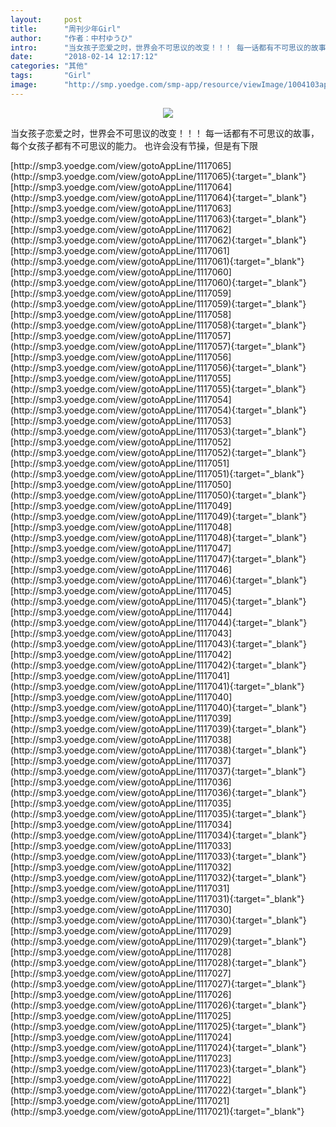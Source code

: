 ```yaml
---
layout:     post
title:      "周刊少年Girl"
author:     "作者：中村ゆうひ"
intro:      "当女孩子恋爱之时，世界会不可思议的改变！！！ 每一话都有不可思议的故事，每个女孩子都有不可思议的能力。 也许会没有节操，但是有下限"
date:       "2018-02-14 12:17:12"
categories: "其他"
tags:       "Girl"
image:      "http://smp.yoedge.com/smp-app/resource/viewImage/1004103appline.png"
---
```

<div style="text-align: center">
<p><img src="http://smp.yoedge.com/smp-app/resource/viewImage/1004103appline.png"/></p>
</div>
<p class="post-meta">
<span>当女孩子恋爱之时，世界会不可思议的改变！！！ 每一话都有不可思议的故事，每个女孩子都有不可思议的能力。 也许会没有节操，但是有下限</span>
</p>
[http://smp3.yoedge.com/view/gotoAppLine/1117065](http://smp3.yoedge.com/view/gotoAppLine/1117065){:target="_blank"}
[http://smp3.yoedge.com/view/gotoAppLine/1117064](http://smp3.yoedge.com/view/gotoAppLine/1117064){:target="_blank"}
[http://smp3.yoedge.com/view/gotoAppLine/1117063](http://smp3.yoedge.com/view/gotoAppLine/1117063){:target="_blank"}
[http://smp3.yoedge.com/view/gotoAppLine/1117062](http://smp3.yoedge.com/view/gotoAppLine/1117062){:target="_blank"}
[http://smp3.yoedge.com/view/gotoAppLine/1117061](http://smp3.yoedge.com/view/gotoAppLine/1117061){:target="_blank"}
[http://smp3.yoedge.com/view/gotoAppLine/1117060](http://smp3.yoedge.com/view/gotoAppLine/1117060){:target="_blank"}
[http://smp3.yoedge.com/view/gotoAppLine/1117059](http://smp3.yoedge.com/view/gotoAppLine/1117059){:target="_blank"}
[http://smp3.yoedge.com/view/gotoAppLine/1117058](http://smp3.yoedge.com/view/gotoAppLine/1117058){:target="_blank"}
[http://smp3.yoedge.com/view/gotoAppLine/1117057](http://smp3.yoedge.com/view/gotoAppLine/1117057){:target="_blank"}
[http://smp3.yoedge.com/view/gotoAppLine/1117056](http://smp3.yoedge.com/view/gotoAppLine/1117056){:target="_blank"}
[http://smp3.yoedge.com/view/gotoAppLine/1117055](http://smp3.yoedge.com/view/gotoAppLine/1117055){:target="_blank"}
[http://smp3.yoedge.com/view/gotoAppLine/1117054](http://smp3.yoedge.com/view/gotoAppLine/1117054){:target="_blank"}
[http://smp3.yoedge.com/view/gotoAppLine/1117053](http://smp3.yoedge.com/view/gotoAppLine/1117053){:target="_blank"}
[http://smp3.yoedge.com/view/gotoAppLine/1117052](http://smp3.yoedge.com/view/gotoAppLine/1117052){:target="_blank"}
[http://smp3.yoedge.com/view/gotoAppLine/1117051](http://smp3.yoedge.com/view/gotoAppLine/1117051){:target="_blank"}
[http://smp3.yoedge.com/view/gotoAppLine/1117050](http://smp3.yoedge.com/view/gotoAppLine/1117050){:target="_blank"}
[http://smp3.yoedge.com/view/gotoAppLine/1117049](http://smp3.yoedge.com/view/gotoAppLine/1117049){:target="_blank"}
[http://smp3.yoedge.com/view/gotoAppLine/1117048](http://smp3.yoedge.com/view/gotoAppLine/1117048){:target="_blank"}
[http://smp3.yoedge.com/view/gotoAppLine/1117047](http://smp3.yoedge.com/view/gotoAppLine/1117047){:target="_blank"}
[http://smp3.yoedge.com/view/gotoAppLine/1117046](http://smp3.yoedge.com/view/gotoAppLine/1117046){:target="_blank"}
[http://smp3.yoedge.com/view/gotoAppLine/1117045](http://smp3.yoedge.com/view/gotoAppLine/1117045){:target="_blank"}
[http://smp3.yoedge.com/view/gotoAppLine/1117044](http://smp3.yoedge.com/view/gotoAppLine/1117044){:target="_blank"}
[http://smp3.yoedge.com/view/gotoAppLine/1117043](http://smp3.yoedge.com/view/gotoAppLine/1117043){:target="_blank"}
[http://smp3.yoedge.com/view/gotoAppLine/1117042](http://smp3.yoedge.com/view/gotoAppLine/1117042){:target="_blank"}
[http://smp3.yoedge.com/view/gotoAppLine/1117041](http://smp3.yoedge.com/view/gotoAppLine/1117041){:target="_blank"}
[http://smp3.yoedge.com/view/gotoAppLine/1117040](http://smp3.yoedge.com/view/gotoAppLine/1117040){:target="_blank"}
[http://smp3.yoedge.com/view/gotoAppLine/1117039](http://smp3.yoedge.com/view/gotoAppLine/1117039){:target="_blank"}
[http://smp3.yoedge.com/view/gotoAppLine/1117038](http://smp3.yoedge.com/view/gotoAppLine/1117038){:target="_blank"}
[http://smp3.yoedge.com/view/gotoAppLine/1117037](http://smp3.yoedge.com/view/gotoAppLine/1117037){:target="_blank"}
[http://smp3.yoedge.com/view/gotoAppLine/1117036](http://smp3.yoedge.com/view/gotoAppLine/1117036){:target="_blank"}
[http://smp3.yoedge.com/view/gotoAppLine/1117035](http://smp3.yoedge.com/view/gotoAppLine/1117035){:target="_blank"}
[http://smp3.yoedge.com/view/gotoAppLine/1117034](http://smp3.yoedge.com/view/gotoAppLine/1117034){:target="_blank"}
[http://smp3.yoedge.com/view/gotoAppLine/1117033](http://smp3.yoedge.com/view/gotoAppLine/1117033){:target="_blank"}
[http://smp3.yoedge.com/view/gotoAppLine/1117032](http://smp3.yoedge.com/view/gotoAppLine/1117032){:target="_blank"}
[http://smp3.yoedge.com/view/gotoAppLine/1117031](http://smp3.yoedge.com/view/gotoAppLine/1117031){:target="_blank"}
[http://smp3.yoedge.com/view/gotoAppLine/1117030](http://smp3.yoedge.com/view/gotoAppLine/1117030){:target="_blank"}
[http://smp3.yoedge.com/view/gotoAppLine/1117029](http://smp3.yoedge.com/view/gotoAppLine/1117029){:target="_blank"}
[http://smp3.yoedge.com/view/gotoAppLine/1117028](http://smp3.yoedge.com/view/gotoAppLine/1117028){:target="_blank"}
[http://smp3.yoedge.com/view/gotoAppLine/1117027](http://smp3.yoedge.com/view/gotoAppLine/1117027){:target="_blank"}
[http://smp3.yoedge.com/view/gotoAppLine/1117026](http://smp3.yoedge.com/view/gotoAppLine/1117026){:target="_blank"}
[http://smp3.yoedge.com/view/gotoAppLine/1117025](http://smp3.yoedge.com/view/gotoAppLine/1117025){:target="_blank"}
[http://smp3.yoedge.com/view/gotoAppLine/1117024](http://smp3.yoedge.com/view/gotoAppLine/1117024){:target="_blank"}
[http://smp3.yoedge.com/view/gotoAppLine/1117023](http://smp3.yoedge.com/view/gotoAppLine/1117023){:target="_blank"}
[http://smp3.yoedge.com/view/gotoAppLine/1117022](http://smp3.yoedge.com/view/gotoAppLine/1117022){:target="_blank"}
[http://smp3.yoedge.com/view/gotoAppLine/1117021](http://smp3.yoedge.com/view/gotoAppLine/1117021){:target="_blank"}


